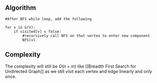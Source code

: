 ## Algorithm 
```
#After BFS while loop, add the following 

for v in G(V):
	if visited[v] = false:
		#recursively call BFS on that vertex to enter new component
		BFS(v)
```

## Complexity 
The complexity will still be $O(n+ m)$ like [[Breadth First Search for Undirected Graph]] as we still visit each vertex and edge linearly and only once. 
